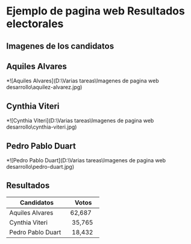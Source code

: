 # Ejemplo de pagina web Resultados electorales

## Imagenes de los candidatos

## Aquiles Alvares

*![Aquiles Alvares](D:\Varias tareas\Imagenes de pagina web desarrollo\aquilez-alvarez.jpg)

## Cynthia Viteri

*![Cynthia Viteri](D:\Varias tareas\Imagenes de pagina web desarrollo\cynthia-viteri.jpg)

## Pedro Pablo Duart

*![Pedro Pablo Duart](D:\Varias tareas\Imagenes de pagina web desarrollo\pedro-duart.jpg)



## Resultados

| Candidatos         | Votos   |
| -------            | --------|
| Aquiles Alvares    | 62,687  |
| Cynthia Viteri     | 35,765  |
| Pedro Pablo Duart  | 18,432  |
